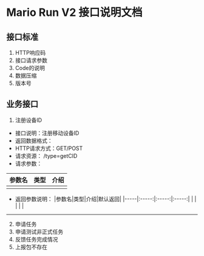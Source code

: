 # Mario Run V2 接口说明文档 #


## 接口标准 ##


1. HTTP响应码
2. 接口请求参数
3. Code的说明 
4. 数据压缩
5. 版本号

## 业务接口 ##

1. 注册设备ID

  * 接口说明：注册移动设备ID
  * 返回数据格式：
  * HTTP请求方式：GET/POST
  * 请求资源： /type=getCID
  * 请求参数：
  
|参数名|类型|介绍|
|-----|:-----:|:-----:|
|     |       |       |


  * 返回参数说明：
|参数名|类型|介绍|默认返回|
|-----|:-----:|:-----:|:-----:|
|     |       |       |       |

----
2. 申请任务
3. 申请测试非正式任务
4. 反馈任务完成情况
5. 上报包不存在
